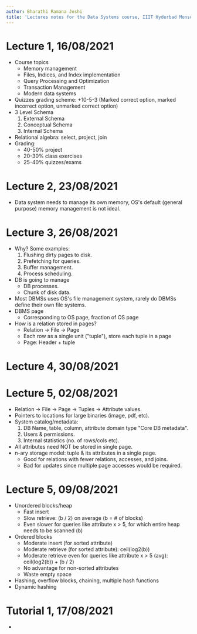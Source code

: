 ```yaml
---
author: Bharathi Ramana Joshi
title: 'Lectures notes for the Data Systems course, IIIT Hyderbad Monsoon 2021'
---
```

# Lecture 1, 16/08/2021
- Course topics
    + Memory management
    + Files, Indices, and Index implementation
    + Query Processing and Optimization
    + Transaction Management
    + Modern data systems
- Quizzes grading scheme: +10-5-3 (Marked correct option, marked incorrect
    option, unmarked correct option)
- 3 Level Schema
    1. External Schema
    2. Conceptual Schema
    3. Internal Schema
- Relational algebra: select, project, join
- Grading:
    + 40-50% project
    + 20-30% class exercises
    + 25-40% quizzes/exams

# Lecture 2, 23/08/2021
- Data system needs to manage its own memory, OS's default (general purpose)
    memory management is not ideal.

# Lecture 3, 26/08/2021
- Why? Some examples:
    1. Flushing dirty pages to disk.
    2. Prefetching for queries.
    3. Buffer management.
    4. Process scheduling.
- DB is going to manage
    * DB processes.
    * Chunk of disk data.
- Most DBMSs uses OS's file management system, rarely do DBMSs define their own
    file systems.
- DBMS page
    + Corresponding to OS page, fraction of OS page
- How is a relation stored in pages?
    + Relation -> File -> Page
    + Each row as a single unit ("tuple"), store each tuple in a page
    + Page: Header + tuple

# Lecture 4, 30/08/2021

# Lecture 5, 02/08/2021
- Relation -> File -> Page -> Tuples -> Attribute values.
- Pointers to locations for large binaries (image, pdf, etc).
- System catalog/metadata:
    1. DB Name, table, column, attribute domain type "Core DB metadata".
    2. Users & permissions.
    3. Internal statistics (no. of rows/cols etc).
- All attributes need NOT be stored in single page.
- n-ary storage model: tuple & its attributes in a single page.
    + Good for relations with fewer relations, accesses, and joins.
    + Bad for updates since multiple page accesses would be required.

# Lecture 5, 09/08/2021
- Unordered blocks/heap
    + Fast insert
    + Slow retrieve: (b / 2) on average (b = # of blocks)
    + Even slower for queries like attribute x > 5, for which entire heap needs
        to be scanned (b)
- Ordered blocks
    + Moderate insert (for sorted attribute)
    + Moderate retrieve (for sorted attribute): ceil(log2(b))
    + Moderate retrieve even for queries like attribute x > 5 (avg): ceil(log2(b)) + (b / 2)
    + No advantage for non-sorted attributes
    + Waste empty space
- Hashing, overflow blocks, chaining, multiple hash functions
- Dynamic hashing

# Tutorial 1, 17/08/2021
- 

